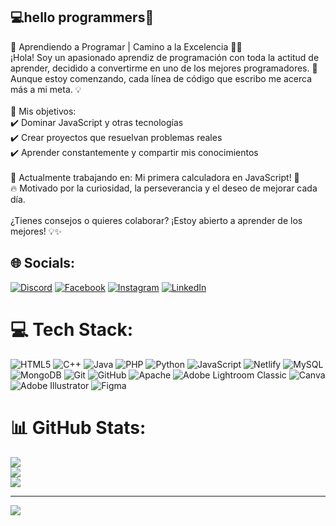 ## 💻hello programmers💫 
🚀 Aprendiendo a Programar | Camino a la Excelencia 👨‍💻<br>¡Hola! Soy un apasionado aprendiz de programación con toda la actitud de aprender, decidido a convertirme en uno de los mejores programadores. 🚀 Aunque estoy comenzando, cada línea de código que escribo me acerca más a mi meta. 💡<br><br>📌 Mis objetivos:<br>✔️ Dominar JavaScript y otras tecnologías<br>✔️ Crear proyectos que resuelvan problemas reales<br>✔️ Aprender constantemente y compartir mis conocimientos<br><br>🌱 Actualmente trabajando en: Mi primera calculadora en JavaScript! 🧮<br>🔥 Motivado por la curiosidad, la perseverancia y el deseo de mejorar cada día.<br><br>¿Tienes consejos o quieres colaborar? ¡Estoy abierto a aprender de los mejores! 💡✨


## 🌐 Socials:
[![Discord](https://img.shields.io/badge/Discord-%237289DA.svg?logo=discord&logoColor=white)](https://discord.gg/Germaini33) [![Facebook](https://img.shields.io/badge/Facebook-%231877F2.svg?logo=Facebook&logoColor=white)](https://facebook.com/https://www.facebook.com/german.munoz.7374/?locale=es_LA) [![Instagram](https://img.shields.io/badge/Instagram-%23E4405F.svg?logo=Instagram&logoColor=white)](https://instagram.com/https://www.instagram.com/eligersel/) [![LinkedIn](https://img.shields.io/badge/LinkedIn-%230077B5.svg?logo=linkedin&logoColor=white)](https://linkedin.com/in/https://www.linkedin.com/in/german-mu%C3%B1oz-a29730164/) 

# 💻 Tech Stack:
![HTML5](https://img.shields.io/badge/html5-%23E34F26.svg?style=for-the-badge&logo=html5&logoColor=white) ![C++](https://img.shields.io/badge/c++-%2300599C.svg?style=for-the-badge&logo=c%2B%2B&logoColor=white) ![Java](https://img.shields.io/badge/java-%23ED8B00.svg?style=for-the-badge&logo=openjdk&logoColor=white) ![PHP](https://img.shields.io/badge/php-%23777BB4.svg?style=for-the-badge&logo=php&logoColor=white) ![Python](https://img.shields.io/badge/python-3670A0?style=for-the-badge&logo=python&logoColor=ffdd54) ![JavaScript](https://img.shields.io/badge/javascript-%23323330.svg?style=for-the-badge&logo=javascript&logoColor=%23F7DF1E) ![Netlify](https://img.shields.io/badge/netlify-%23000000.svg?style=for-the-badge&logo=netlify&logoColor=#00C7B7) ![MySQL](https://img.shields.io/badge/mysql-4479A1.svg?style=for-the-badge&logo=mysql&logoColor=white) ![MongoDB](https://img.shields.io/badge/MongoDB-%234ea94b.svg?style=for-the-badge&logo=mongodb&logoColor=white) ![Git](https://img.shields.io/badge/git-%23F05033.svg?style=for-the-badge&logo=git&logoColor=white) ![GitHub](https://img.shields.io/badge/github-%23121011.svg?style=for-the-badge&logo=github&logoColor=white) ![Apache](https://img.shields.io/badge/apache-%23D42029.svg?style=for-the-badge&logo=apache&logoColor=white) ![Adobe Lightroom Classic](https://img.shields.io/badge/Adobe%20Lightroom%20Classic-31A8FF.svg?style=for-the-badge&logo=Adobe%20Lightroom%20Classic&logoColor=white) ![Canva](https://img.shields.io/badge/Canva-%2300C4CC.svg?style=for-the-badge&logo=Canva&logoColor=white) ![Adobe Illustrator](https://img.shields.io/badge/adobe%20illustrator-%23FF9A00.svg?style=for-the-badge&logo=adobe%20illustrator&logoColor=white) ![Figma](https://img.shields.io/badge/figma-%23F24E1E.svg?style=for-the-badge&logo=figma&logoColor=white)
# 📊 GitHub Stats:
![](https://github-readme-stats.vercel.app/api?username=germaini&theme=aura&hide_border=false&include_all_commits=false&count_private=false)<br/>
![](https://nirzak-streak-stats.vercel.app/?user=germaini&theme=aura&hide_border=false)<br/>
![](https://github-readme-stats.vercel.app/api/top-langs/?username=germaini&theme=aura&hide_border=false&include_all_commits=false&count_private=false&layout=compact)

---
[![](https://visitcount.itsvg.in/api?id=germaini&icon=4&color=7)](https://visitcount.itsvg.in)

<!-- Proudly created with GPRM ( https://gprm.itsvg.in ) -->
